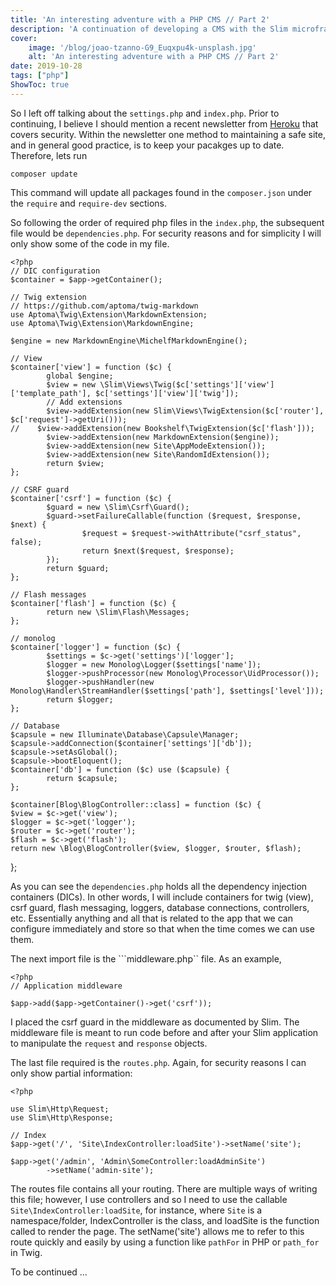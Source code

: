 ```yaml
---
title: 'An interesting adventure with a PHP CMS // Part 2'
description: 'A continuation of developing a CMS with the Slim microframework'
cover:
    image: '/blog/joao-tzanno-G9_Euqxpu4k-unsplash.jpg'
    alt: 'An interesting adventure with a PHP CMS // Part 2'
date: 2019-10-28
tags: ["php"]
ShowToc: true
---
```


So I left off talking about the ```settings.php``` and ```index.php```. Prior to continuing, I believe I should mention a recent newsletter from [Heroku](https://blog.heroku.com/ten-ways-to-secure-your-apps?c=7013A000000ZKSnQAO&utm_campaign=Newsletter_March_2019&utm_medium=email&utm_source=newsletter&utm_content=blog&utm_term=ten-ways-secure-app) that covers security. Within the newsletter one method to maintaining a safe site, and in general good practice, is to keep your pacakges up to date. Therefore, lets run

	composer update

This command will update all packages found in the ```composer.json``` under the ```require``` and ```require-dev``` sections.

So following the order of required php files in the ```index.php```, the subsequent file would be ```dependencies.php```. For security reasons and for simplicity I will only show some of the code in my file.

	<?php
	// DIC configuration
	$container = $app->getContainer();

	// Twig extension
	// https://github.com/aptoma/twig-markdown
	use Aptoma\Twig\Extension\MarkdownExtension;
	use Aptoma\Twig\Extension\MarkdownEngine;

	$engine = new MarkdownEngine\MichelfMarkdownEngine();

	// View
	$container['view'] = function ($c) {
			global $engine;
			$view = new \Slim\Views\Twig($c['settings']['view']['template_path'], $c['settings']['view']['twig']);
			// Add extensions
			$view->addExtension(new Slim\Views\TwigExtension($c['router'], $c['request']->getUri()));
	//    $view->addExtension(new Bookshelf\TwigExtension($c['flash']));
			$view->addExtension(new MarkdownExtension($engine));
			$view->addExtension(new Site\AppModeExtension());
			$view->addExtension(new Site\RandomIdExtension());
			return $view;
	};

	// CSRF guard
	$container['csrf'] = function ($c) {
			$guard = new \Slim\Csrf\Guard();
			$guard->setFailureCallable(function ($request, $response, $next) {
					$request = $request->withAttribute("csrf_status", false);
					return $next($request, $response);
			});
			return $guard;
	};

	// Flash messages
	$container['flash'] = function ($c) {
			return new \Slim\Flash\Messages;
	};

	// monolog
	$container['logger'] = function ($c) {
			$settings = $c->get('settings')['logger'];
			$logger = new Monolog\Logger($settings['name']);
			$logger->pushProcessor(new Monolog\Processor\UidProcessor());
			$logger->pushHandler(new Monolog\Handler\StreamHandler($settings['path'], $settings['level']));
			return $logger;
	};

	// Database
	$capsule = new Illuminate\Database\Capsule\Manager;
	$capsule->addConnection($container['settings']['db']);
	$capsule->setAsGlobal();
	$capsule->bootEloquent();
	$container['db'] = function ($c) use ($capsule) {
			return $capsule;
	};
	
	$container[Blog\BlogController::class] = function ($c) {
    $view = $c->get('view');
    $logger = $c->get('logger');
    $router = $c->get('router');
    $flash = $c->get('flash');
    return new \Blog\BlogController($view, $logger, $router, $flash);
};

As you can see the ```dependencies.php``` holds all the dependency injection containers (DICs). In other words, I will include containers for twig (view), csrf guard, flash messaging, loggers, database connections, controllers, etc. Essentially anything and all that is related to the app that we can configure immediately and store so that when the time comes we can use them.

The next import file is the ```middleware.php`` file. As an example,

	<?php
	// Application middleware

	$app->add($app->getContainer()->get('csrf'));

I placed the csrf guard in the middleware as documented by Slim. The middleware file is meant to run code before and after your Slim application to manipulate the ```request``` and ```response``` objects.

The last file required is the ```routes.php```. Again, for security reasons I can only show partial information:

	<?php

	use Slim\Http\Request;
	use Slim\Http\Response;

	// Index
	$app->get('/', 'Site\IndexController:loadSite')->setName('site');

	$app->get('/admin', 'Admin\SomeController:loadAdminSite')
			->setName('admin-site');
			
The routes file contains all your routing. There are multiple ways of writing this file; however, I use controllers and so I need to use the callable ```Site\IndexController:loadSite```, for instance, where ```Site``` is a namespace/folder, IndexController is the class, and loadSite is the function called to render the page. The setName('site') allows me to refer to this route quickly and easily by using a function like ```pathFor``` in PHP or ```path_for``` in Twig.

To be continued ...

